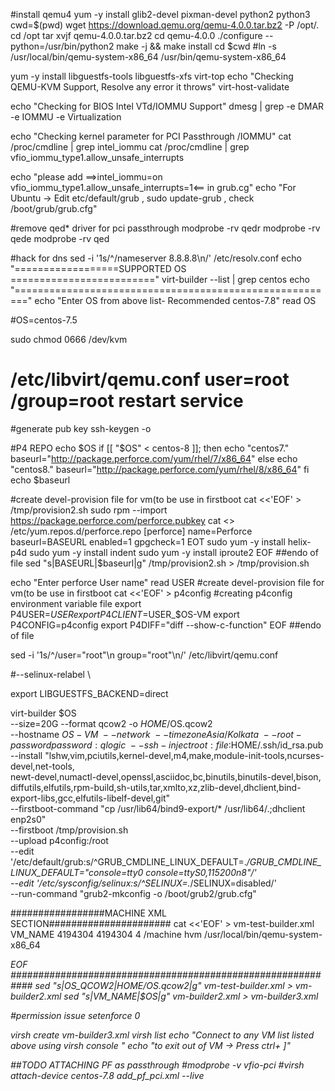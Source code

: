 #install qemu4
yum -y install glib2-devel pixman-devel python2 python3
cwd=$(pwd)
wget https://download.qemu.org/qemu-4.0.0.tar.bz2  -P /opt/.
cd /opt
tar xvjf qemu-4.0.0.tar.bz2
cd qemu-4.0.0
./configure --python=/usr/bin/python2
make -j && make install
cd $cwd
#ln -s /usr/local/bin/qemu-system-x86_64 /usr/bin/qemu-system-x86_64

yum -y install libguestfs-tools libguestfs-xfs virt-top
echo "Checking QEMU-KVM Support, Resolve any error it throws"
virt-host-validate

echo "Checking for BIOS Intel VTd/IOMMU Support"
dmesg | grep -e DMAR -e IOMMU -e Virtualization

echo "Checking kernel parameter for PCI Passthrough /IOMMU"
cat /proc/cmdline | grep intel_iommu
cat /proc/cmdline | grep vfio_iommu_type1.allow_unsafe_interrupts

echo "please add ==>intel_iommu=on vfio_iommu_type1.allow_unsafe_interrupts=1<== in grub.cg"
echo "For Ubuntu -> Edit etc/default/grub  , sudo update-grub , check /boot/grub/grub.cfg"

#remove qed* driver for pci passthrough
modprobe -rv qedr 
modprobe -rv qede
modprobe -rv qed

#hack for dns
sed -i '1s/^/nameserver 8.8.8.8\n/' /etc/resolv.conf
echo "==================SUPPORTED OS ========================="
virt-builder --list | grep centos 
echo "========================================================"
echo "Enter OS from above list- Recommended centos-7.8"
read OS

#OS=centos-7.5

sudo chmod 0666 /dev/kvm
# /etc/libvirt/qemu.conf user=root /group=root restart service 

#generate pub key
ssh-keygen -o

#P4 REPO
echo $OS
if [[ "$OS" < centos-8 ]]; then
    echo "centos7."
    baseurl="http://package.perforce.com/yum/rhel/7/x86_64"
else
    echo "centos8."
    baseurl="http://package.perforce.com/yum/rhel/8/x86_64"
fi
echo $baseurl

#create devel-provision file for vm(to be use in firstboot
cat <<'EOF' > /tmp/provision2.sh
sudo rpm --import https://package.perforce.com/perforce.pubkey
cat <<EOT >> /etc/yum.repos.d/perforce.repo
[perforce]
name=Perforce
baseurl=BASEURL
enabled=1
gpgcheck=1
EOT
sudo yum -y install helix-p4d
sudo yum -y install indent
sudo yum -y install iproute2
EOF
##endo of file
sed  "s|BASEURL|$baseurl|g" /tmp/provision2.sh > /tmp/provision.sh

echo "Enter perforce User name"
read USER
#create devel-provision file for vm(to be use in firstboot
cat <<'EOF' > p4config
#creating p4config environment variable file
export P4USER=$USER
export P4CLIENT=$USER_$OS-VM
export P4CONFIG=p4config
export P4DIFF="diff --show-c-function"
EOF
##endo of file

sed -i '1s/^/user="root"\n group="root"\n/' /etc/libvirt/qemu.conf


#--selinux-relabel \

export LIBGUESTFS_BACKEND=direct

virt-builder $OS \
--size=20G --format qcow2 -o $HOME/$OS.qcow2 \
--hostname $OS-VM \
--network \
--timezone Asia/Kolkata \
--root-password password:qlogic \
--ssh-inject root:file:$HOME/.ssh/id_rsa.pub \
--install "lshw,vim,pciutils,kernel-devel,m4,make,module-init-tools,ncurses-devel,net-tools,\
newt-devel,numactl-devel,openssl,asciidoc,bc,binutils,binutils-devel,bison,\
diffutils,elfutils,rpm-build,sh-utils,tar,xmlto,xz,zlib-devel,dhclient,bind-export-libs,gcc,elfutils-libelf-devel,git" \
--firstboot-command "cp /usr/lib64/bind9-export/* /usr/lib64/.;dhclient enp2s0" \
--firstboot /tmp/provision.sh \
--upload p4config:/root \
--edit '/etc/default/grub:s/^GRUB_CMDLINE_LINUX_DEFAULT=.*/GRUB_CMDLINE_LINUX_DEFAULT="console=tty0 console=ttyS0,115200n8"/' \
--edit '/etc/sysconfig/selinux:s/^SELINUX=.*/SELINUX=disabled/' \
--run-command "grub2-mkconfig -o /boot/grub2/grub.cfg"


#################MACHINE XML SECTION######################
cat <<'EOF' >  vm-test-builder.xml
<domain type='kvm' id='5'>
<name>VM_NAME</name>
  <memory unit='KiB'>4194304</memory>
  <currentMemory unit='KiB'>4194304</currentMemory>
  <vcpu placement='static'>4</vcpu>
  <resource>
    <partition>/machine</partition>
  </resource>
  <os>
    <type arch='x86_64' machine='q35'>hvm</type>
    <boot dev='hd'/>
  </os>
  <devices>
    <emulator>/usr/local/bin/qemu-system-x86_64</emulator>
    <disk type='file' device='disk'>
      <driver name='qemu' type='qcow2'/>
      <source file='OS_QCOW2'/>
      <backingStore/>
      <target dev='vda' bus='virtio'/>
      <alias name='virtio-disk0'/>
      <address type='pci' domain='0x0000' bus='0x04' slot='0x00' function='0x0'/>
    </disk>
    <controller type='virtio-serial' index='0'>
      <alias name='virtio-serial0'/>
      <address type='pci' domain='0x0000' bus='0x03' slot='0x00' function='0x0'/>
    </controller>
    <interface type='bridge'>
      <source bridge='virbr0'/>
      <target dev='vnet0'/>
      <model type='virtio'/>
      <alias name='net0'/>
      <address type='pci' domain='0x0000' bus='0x01' slot='0x00' function='0x0'/>
    </interface>
    <interface type='network'>
      <source network='default' bridge='virbr0'/>
      <target dev='vnet1'/>
      <model type='rtl8139'/>
      <alias name='net1'/>
      <address type='pci' domain='0x0000' bus='0x02' slot='0x00' function='0x0'/>
    </interface>
    <console type='pty' tty='/dev/pts/0'>
      <source path='/dev/pts/0'/>
      <target type='serial' port='0'/>
      <alias name='serial0'/>
    </console>
    <graphics type='vnc' port='5901' autoport='yes' listen='127.0.0.1'>
      <listen type='address' address='127.0.0.1'/>
    </graphics>
  </devices>
</domain>

EOF
############################################################
sed  "s|OS_QCOW2|$HOME/$OS.qcow2|g" vm-test-builder.xml > vm-builder2.xml
sed  "s|VM_NAME|$OS|g" vm-builder2.xml > vm-builder3.xml

#permission issue
setenforce 0

virsh create vm-builder3.xml
virsh list
echo "Connect to any VM list listed above using virsh console <VMNAME>"
echo "to exit out of VM -> Press ctrl+ ]"

##TODO ATTACHING PF as passthrough
#modprobe -v vfio-pci
#virsh attach-device centos-7.8 add_pf_pci.xml --live
